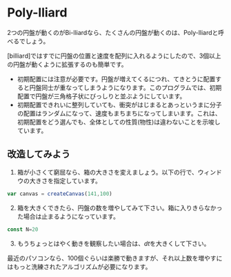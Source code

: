 # Poly-lliard

2つの円盤が動くのがBi-lliardなら、たくさんの円盤が動くのは、Poly-lliardと呼べるでしょう。

[billiard]ではすでに円盤の位置と速度を配列に入れるようにしたので、3個以上の円盤が動くように拡張するのも簡単です。

* 初期配置には注意が必要です。円盤が増えてくるにつれ、てきとうに配置すると円盤同士が重なってしまうようになります。このプログラムでは、初期配置で円盤が三角格子状にびっしりと並ぶようにしています。
* 初期配置できれいに整列していても、衝突がはじまるとあっというまに分子の配置はランダムになって、速度もまちまちになってしまいます。これは、初期配置をどう選んでも、全体としての性質(物性)は違わないことを示唆しています。
## 改造してみよう

1. 箱が小さくて窮屈なら、箱の大きさを変えましょう。以下の行で、ウィンドウの大きさを指定しています。
```javascript
var canvas = createCanvas(141,100)
```
2. 箱を大きくできたら、円盤の数を増やしてみて下さい。箱に入りきらなかった場合は止まるようになっています。
```javascript
const N=20
```
3. もうちょっとはやく動きを観察したい場合は、$dt$を大きくして下さい。

最近のパソコンなら、100個ぐらいは楽勝で動きますが、それ以上数を増やすにはもっと洗練されたアルゴリズムが必要になります。
